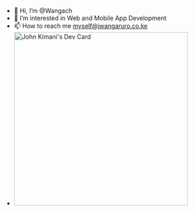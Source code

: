 - 👋 Hi, I’m @Wangach
- 👀 I’m interested in Web and Mobile App Development
- 📫 How to reach me myself@jwangaruro.co.ke
- <a href="https://app.daily.dev/Johnito"><img src="https://api.daily.dev/devcards/5fe909562e5c4e1b9991aa27c5193565.png?r=du8" width="400" alt="John Kimani's Dev Card"/></a>

<!---
Wangach/Wangach is a ✨ special ✨ repository because its `README.md` (this file) appears on your GitHub profile.
You can click the Preview link to take a look at your changes.
--->
